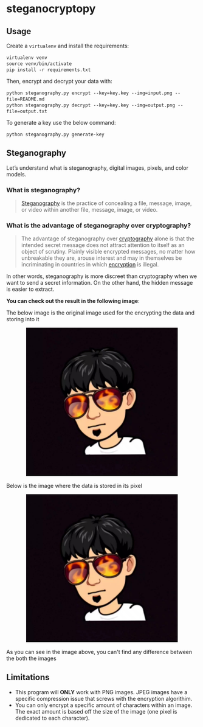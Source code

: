 # steganocryptopy

## Usage

Create a `virtualenv` and install the requirements:

```
virtualenv venv
source venv/bin/activate
pip install -r requirements.txt
```

Then, encrypt and decrypt your data with:

```
python steganography.py encrypt --key=key.key --img=input.png --file=README.md
python steganography.py decrypt --key=key.key --img=output.png --file=output.txt
```

To generate a key use the below command:

```
python steganography.py generate-key
```

## Steganography

Let’s understand what is steganography, digital images, pixels, and color models.

### What is steganography?

> [Steganography](https://en.wikipedia.org/wiki/Steganography) is the practice of concealing a file, message, image, or video within another file, message, image, or video.

### What is the advantage of steganography over cryptography?
> The advantage of steganography over [cryptography](https://en.wikipedia.org/wiki/Cryptography) alone is that the intended secret message does not attract attention to itself as an object of scrutiny. Plainly visible encrypted messages, no matter how unbreakable they are, arouse interest and may in themselves be incriminating in countries in which [encryption](https://en.wikipedia.org/wiki/Encryption) is illegal.

In other words, steganography is more discreet than cryptography when we want to send a secret information. On the other hand, the hidden message is easier to extract.


**You can check out the result in the following image**:

The below image is the original image used for the encrypting the data and storing into it

<p align="center"><img src="https://github.com/kvvignesh/steganocryptopy/raw/master/input.png" width="400" /> </p>

Below is the image where the data is stored in its pixel

<p align="center"><img src="https://github.com/kvvignesh/steganocryptopy/raw/master/output.png" width="400" /> </p>

As you can see in the image above, you can't find any difference between the both the images

## Limitations
- This program will **ONLY** work with PNG images. JPEG images have a specific compression issue that screws with the encryption algorithim.
- You can only encrypt a specific amount of characters within an image. The exact amount is based off the size of the image (one pixel is dedicated to each character).
